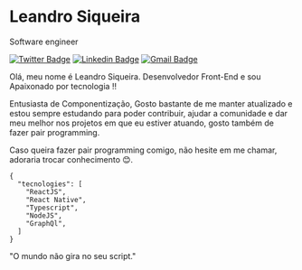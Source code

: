 
# Leandro Siqueira

Software engineer

[![Twitter Badge](https://img.shields.io/badge/-@oleandrosiq-00875f?style=flat-square&labelColor=00875f&logo=twitter&logoColor=white&link=https://twitter.com/oleandrosiq)](https://twitter.com/oleandrosiq)
[![Linkedin Badge](https://img.shields.io/badge/-leandrosiq1-00875f?style=flat-square&logo=Linkedin&logoColor=white&link=https://www.linkedin.com/in/leandrosiq1/)](https://www.linkedin.com/in/leandrosiq1/) 
[![Gmail Badge](https://img.shields.io/badge/-le_kts12@hotmail.com-00875f?style=flat-square&logo=Gmail&logoColor=white&link=le_kts12@hotmail.com)](mailto:le_kts12@hotmail.com)

Olá, meu nome é Leandro Siqueira. Desenvolvedor Front-End e sou Apaixonado por tecnologia !! 

Entusiasta de Componentização, Gosto bastante de me manter atualizado e estou sempre estudando para poder contribuir, ajudar a comunidade e dar meu melhor nos projetos em que eu estiver atuando, gosto também de fazer pair programming.

Caso queira fazer pair programming comigo, não hesite em me chamar, adoraria trocar conhecimento 😊.

  ```
  {
    "tecnologies": [
      "ReactJS",
      "React Native",
      "Typescript",
      "NodeJS",
      "GraphQl",
    ]
  }
  ```

"O mundo não gira no seu script." <br>

